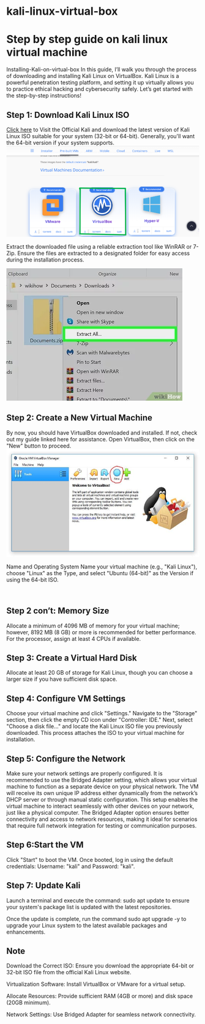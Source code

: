 # kali-linux-virtual-box
<h1>Step by step guide on kali linux virtual machine</h1> 
Installing-Kali-on-virtual-box
In this guide, I’ll walk you through the process of downloading and installing Kali Linux on VirtualBox. Kali Linux is a powerful penetration testing platform, and setting it up virtually allows you to practice ethical hacking and cybersecurity safely. Let’s get started with the step-by-step instructions!

<h2>Step 1: Download Kali Linux ISO</h2>
<a href="https://www.kali.org/get-kali/#kali-installer-images">Click here</a> to Visit the Official Kali and download the latest version of Kali Linux ISO suitable for your system (32-bit or 64-bit). Generally, you'll want the 64-bit version if your system supports.




<img src="Folder/kal1.png">




Extract the downloaded file using a reliable extraction tool like WinRAR or 7-Zip. Ensure the files are extracted to a designated folder for easy access during the installation process.




<img src="Folder/kal2.jpg">



<h2>Step 2: Create a New Virtual Machine</h2>
By now, you should have VirtualBox downloaded and installed. If not, check out my guide linked here for assistance. Open VirtualBox, then click on the "New" button to proceed.





<img src="Folder/kal 3.jpg">


Name and Operating System
Name your virtual machine (e.g., "Kali Linux"), choose "Linux" as the Type, and select "Ubuntu (64-bit)" as the Version if using the 64-bit ISO.



<img src="">



<h2>Step 2 con’t: Memory Size</h2>
Allocate a minimum of 4096 MB of memory for your virtual machine; however, 8192 MB (8 GB) or more is recommended for better performance. For the processor, assign at least 4 CPUs if available.



<h2>Step 3: Create a Virtual Hard Disk</h2>
Allocate at least 20 GB of storage for Kali Linux, though you can choose a larger size if you have sufficient disk space.



<h2>Step 4: Configure VM Settings</h2>
Choose your virtual machine and click "Settings." Navigate to the "Storage" section, then click the empty CD icon under "Controller: IDE." Next, select "Choose a disk file..." and locate the Kali Linux ISO file you previously downloaded. This process attaches the ISO to your virtual machine for installation.



<h2>Step 5: Configure the Network</h2>
Make sure your network settings are properly configured. It is recommended to use the Bridged Adapter setting, which allows your virtual machine to function as a separate device on your physical network. The VM will receive its own unique IP address either dynamically from the network’s DHCP server or through manual static configuration. This setup enables the virtual machine to interact seamlessly with other devices on your network, just like a physical computer. The Bridged Adapter option ensures better connectivity and access to network resources, making it ideal for scenarios that require full network integration for testing or communication purposes.



<h2>Step 6:Start the VM</h2>
Click "Start" to boot the VM. Once booted, log in using the default credentials: Username: "kali" and Password: "kali".





<h2>Step 7: Update Kali</h2>
Launch a terminal and execute the command: sudo apt update to ensure your system's package list is updated with the latest repositories.



Once the update is complete, run the command sudo apt upgrade -y to upgrade your Linux system to the latest available packages and enhancements.



<h2>Note</h2>
Download the Correct ISO: Ensure you download the appropriate 64-bit or 32-bit ISO file from the official Kali Linux website.

Virtualization Software: Install VirtualBox or VMware for a virtual setup.

Allocate Resources: Provide sufficient RAM (4GB or more) and disk space (20GB minimum).

Network Settings: Use Bridged Adapter for seamless network connectivity.
